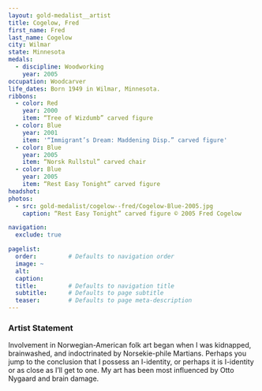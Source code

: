 ```yaml
---
layout: gold-medalist__artist
title: Cogelow, Fred
first_name: Fred
last_name: Cogelow
city: Wilmar
state: Minnesota
medals:
  - discipline: Woodworking
    year: 2005
occupation: Woodcarver
life_dates: Born 1949 in Wilmar, Minnesota.
ribbons:
  - color: Red
    year: 2000
    item: “Tree of Wizdumb” carved figure
  - color: Blue
    year: 2001
    item: '“Immigrant’s Dream: Maddening Disp.” carved figure'
  - color: Blue
    year: 2005
    item: “Norsk Rullstul” carved chair
  - color: Blue
    year: 2005
    item: “Rest Easy Tonight” carved figure
headshot:
photos:
  - src: gold-medalist/cogelow--fred/Cogelow-Blue-2005.jpg
    caption: “Rest Easy Tonight” carved figure © 2005 Fred Cogelow

navigation:
  exclude: true

pagelist:
  order:         # Defaults to navigation order
  image: ~
  alt:
  caption:
  title:         # Defaults to navigation title
  subtitle:      # Defaults to page subtitle
  teaser:        # Defaults to page meta-description
---
```

### Artist Statement

Involvement in Norwegian-American folk art began when I was kidnapped, brainwashed, and indoctrinated by Norsekie-phile Martians. Perhaps you jump to the conclusion that I possess an I-identity, or perhaps it is I-identity or as close as I’ll get to one. My art has been most influenced by Otto Nygaard and brain damage.